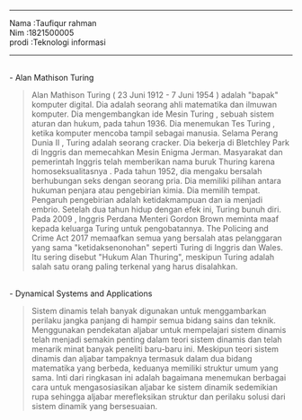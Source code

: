 <hr><td>Nama    :Taufiqur rahman</td>
<br>Nim :1821500005</br>
<td>prodi :Teknologi informasi</td>
</hr>

<hr>
<br>-   Alan Mathison Turing</br>

>Alan Mathison Turing ( 23 Juni 1912 - 7 Juni 1954 ) adalah "bapak" komputer digital. Dia adalah seorang ahli matematika dan ilmuwan komputer. Dia mengembangkan ide Mesin Turing , sebuah sistem aturan dan hukum, pada tahun 1936. Dia menemukan Tes Turing , ketika komputer mencoba tampil sebagai manusia. Selama Perang Dunia II , Turing adalah seorang cracker. Dia bekerja di Bletchley Park di Inggris dan memecahkan Mesin Enigma Jerman. Masyarakat dan pemerintah Inggris telah memberikan nama buruk Thuring karena homoseksualitasnya . Pada tahun 1952, dia mengaku bersalah berhubungan seks dengan seorang pria. Dia memiliki pilihan antara hukuman penjara atau pengebirian kimia. Dia memilih tempat. Pengaruh pengebirian adalah ketidakmampuan dan ia menjadi embrio. Setelah dua tahun hidup dengan efek ini, Turing bunuh diri. Pada 2009 , Inggris Perdana Menteri Gordon Brown meminta maaf kepada keluarga Turing untuk pengobatannya. The Policing and Crime Act 2017 memaafkan semua yang bersalah atas pelanggaran yang sama "ketidaksenonohan" seperti Turing di Inggris dan Wales. Itu sering disebut "Hukum Alan Thuring", meskipun Turing adalah salah satu orang paling terkenal yang harus disalahkan.

<br>-   Dynamical Systems and Applications</br>

>Sistem dinamis telah banyak digunakan untuk menggambarkan perilaku jangka panjang di hampir semua bidang sains dan teknik. Menggunakan pendekatan aljabar untuk mempelajari sistem dinamis telah menjadi semakin penting dalam teori sistem dinamis dan telah menarik minat banyak peneliti baru-baru ini. Meskipun teori sistem dinamis dan aljabar tampaknya termasuk dalam dua bidang matematika yang berbeda, keduanya memiliki struktur umum yang sama. Inti dari ringkasan ini adalah bagaimana menemukan berbagai cara untuk mengasosiasikan aljabar ke sistem dinamik sedemikian rupa sehingga aljabar merefleksikan struktur dan perilaku solusi dari sistem dinamik yang bersesuaian.
</hr>
